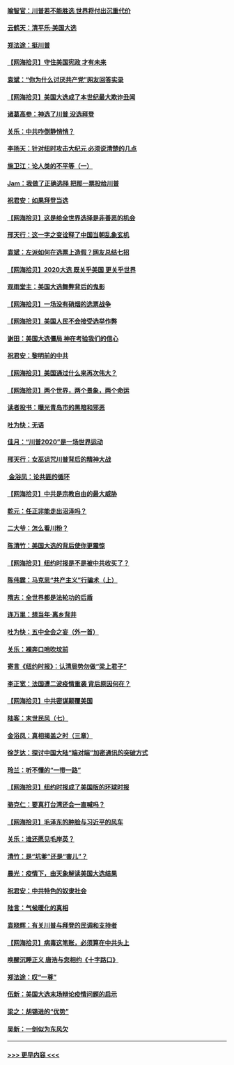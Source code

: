 #### [喻智官：川普若不能胜选 世界将付出沉重代价](../pages/nsc993/n12541352.md?t=11120902) 
#### [云鹤天：清平乐‧美国大选](../pages/nsc993/n12540916.md?t=11120902) 
#### [郑法途：挺川普](../pages/nsc993/n12540898.md?t=11120902) 
#### [【网海拾贝】守住美国宪政 才有未来](../pages/nsc993/n12540423.md?t=11120902) 
#### [袁斌：“你为什么讨厌共产党”网友回答实录](../pages/nsc993/n12540208.md?t=11120902) 
#### [【网海拾贝】美国大选成了本世纪最大欺诈丑闻](../pages/nsc993/n12538029.md?t=11120902) 
#### [诸葛高参：神选了川普 没选拜登](../pages/nsc993/n12537664.md?t=11120902) 
#### [关乐：中共咋倒静悄悄？](../pages/nsc993/n12537615.md?t=11120902) 
#### [李扬天：针对纽时攻击大纪元 必须说清楚的几点](../pages/nsc993/n12536001.md?t=11120902) 
#### [施卫江：论人类的不平等（一）](../pages/nsc993/n12535700.md?t=11120902) 
#### [Jam：我做了正确选择 把那一票投给川普](../pages/nsc993/n12535743.md?t=11120902) 
#### [祝君安：如果拜登当选](../pages/nsc993/n12535726.md?t=11120902) 
#### [【网海拾贝】这是给全世界选择是非善恶的机会](../pages/nsc993/n12535061.md?t=11120902) 
#### [邢天行：这一字之变诠释了中国当朝乱象玄机](../pages/nsc993/n12533446.md?t=11120902) 
#### [袁斌：左派如何在选票上造假？网友总结七招](../pages/nsc993/n12533180.md?t=11120902) 
#### [【网海拾贝】2020大选 既关乎美国 更关乎世界](../pages/nsc993/n12533161.md?t=11120902) 
#### [观雨堂主：美国大选舞弊背后的鬼影](../pages/nsc993/n12533153.md?t=11120902) 
#### [【网海拾贝】一场没有硝烟的选票战争](../pages/nsc993/n12531883.md?t=11120902) 
#### [【网海拾贝】美国人民不会接受选举作弊](../pages/nsc993/n12528850.md?t=11120902) 
#### [谢田：美国大选僵局 神在考验我们的信心](../pages/nsc993/n12527932.md?t=11120902) 
#### [祝君安：黎明前的中共](../pages/nsc993/n12524071.md?t=11120902) 
#### [【网海拾贝】美国通过什么来再次伟大？](../pages/nsc993/n12523844.md?t=11120902) 
#### [【网海拾贝】两个世界，两个景象，两个命运](../pages/nsc993/n12521419.md?t=11120902) 
#### [读者投书：曝光青岛市的黑暗和邪恶](../pages/nsc993/n12520988.md?t=11120902) 
#### [吐为快：无语](../pages/nsc993/n12518588.md?t=11120902) 
#### [佳月：“川普2020”是一场世界运动](../pages/nsc993/n12518581.md?t=11120902) 
#### [邢天行：女巫诅咒川普背后的精神大战](../pages/nsc993/n12517257.md?t=11120902) 
#### [ 金浴凤：论共匪的循环](../pages/nsc993/n12517133.md?t=11120902) 
#### [【网海拾贝】中共是宗教自由的最大威胁](../pages/nsc993/n12516879.md?t=11120902) 
#### [乾元：任正非能走出沼泽吗？](../pages/nsc993/n12515831.md?t=11120902) 
#### [二大爷：怎么看川粉？](../pages/nsc993/n12515820.md?t=11120902) 
#### [陈清竹：美国大选的背后使你更震惊](../pages/nsc993/n12515589.md?t=11120902) 
#### [【网海拾贝】纽约时报是不是被中共收买了？](../pages/nsc993/n12515122.md?t=11120902) 
#### [陈伟霆：马克思“共产主义”行骗术（上）](../pages/nsc993/n12510217.md?t=11120902) 
#### [隋志：全世界都是法轮功的后盾](../pages/nsc993/n12510636.md?t=11120902) 
#### [连万里：想当年‧离乡背井](../pages/nsc993/n12510623.md?t=11120902) 
#### [吐为快：五中全会之妄（外一首）](../pages/nsc993/n12510470.md?t=11120902) 
#### [关乐：裸奔口哨吹坟前](../pages/nsc993/n12510403.md?t=11120902) 
#### [寄言《纽约时报》：认清局势勿做“梁上君子”](../pages/nsc993/n12510042.md?t=11120902) 
#### [李正宽：法国遭二波疫情重袭 背后原因何在？](../pages/nsc993/n12509971.md?t=11120902) 
#### [【网海拾贝】中共密谋颠覆美国](../pages/nsc993/n12509816.md?t=11120902) 
#### [陆客：末世民风（七）](../pages/nsc993/n12507822.md?t=11120902) 
#### [金浴凤：真相揭盖之时（三章）](../pages/nsc993/n12507804.md?t=11120902) 
#### [徐芝达：探讨中国大陆“端对端”加密通讯的突破方式](../pages/nsc993/n12507682.md?t=11120902) 
#### [玲兰：听不懂的“一带一路”](../pages/nsc993/n12507669.md?t=11120902) 
#### [【网海拾贝】纽约时报成了美国版的环球时报](../pages/nsc993/n12507053.md?t=11120902) 
#### [骆克仁：要真打台湾还会一直喊吗？](../pages/nsc993/n12506843.md?t=11120902) 
#### [【网海拾贝】毛泽东的肿脸与习近平的风车](../pages/nsc993/n12504537.md?t=11120902) 
#### [关乐：谁还愿见毛岸英？](../pages/nsc993/n12503866.md?t=11120902) 
#### [清竹：是“坑爹”还是“害儿”？](../pages/nsc993/n12503034.md?t=11120902) 
#### [晨光：疫情下，由天象解读美国大选结果](../pages/nsc993/n12502536.md?t=11120902) 
#### [祝君安：中共特色的奴隶社会](../pages/nsc993/n12501529.md?t=11120902) 
#### [陆言：气候暖化的真相](../pages/nsc993/n12501183.md?t=11120902) 
#### [袁晓辉：有关川普与拜登的民调和支持者](../pages/nsc993/n12500433.md?t=11120902) 
#### [【网海拾贝】病毒这笔账，必须算在中共头上](../pages/nsc993/n12500320.md?t=11120902) 
#### [唤醒沉睡正义 唐浩与您相约《十字路口》](../pages/nsc993/n12497980.md?t=11120902) 
#### [郑法途：叹“一尊”](../pages/nsc993/n12498837.md?t=11120902) 
#### [伍新：美国大选末场辩论疫情问题的启示](../pages/nsc993/n12498829.md?t=11120902) 
#### [梁之：胡锡进的“优势”](../pages/nsc993/n12498780.md?t=11120902) 
#### [吴新：一剑似为东风欠](../pages/nsc993/n12498772.md?t=11120902) 

----
#### [ >>> 更早内容 <<< ](../indexes/nsc993-earlier.md)
